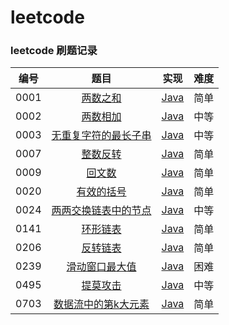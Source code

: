 # leetcode
### leetcode 刷题记录

| 编号 |                             题目                             |                             实现                             | 难度 |
| :--: | :----------------------------------------------------------: | :----------------------------------------------------------: | :--: |
| 0001 |    [两数之和](https://leetcode-cn.com/problems/two-sum/)     |              [Java](src/0001-two-sum/Main.java)              | 简单 |
| 0002 | [两数相加](https://leetcode-cn.com/problems/add-two-numbers/) |          [Java](src/0002-add-two-numbers/Main.java)          | 中等 |
| 0003 | [无重复字符的最长子串](https://leetcode-cn.com/problems/longest-substring-without-repeating-characters/) | [Java](src/0003-longest-substring-without-repeating-characters/Main.java) | 中等 |
| 0007 | [整数反转](https://leetcode-cn.com/problems/reverse-integer/) |          [Java](src/0007-reverse-integer/Main.java)          | 简单 |
| 0009 | [回文数](https://leetcode-cn.com/problems/palindrome-number/) |         [Java](src/0009-palindrome-number/Main.java)         | 简单 |
| 0020 | [有效的括号](https://leetcode-cn.com/problems/valid-parentheses/) |         [Java](src/0020-valid-parentheses/Main.java)         | 简单 |
| 0024 | [两两交换链表中的节点](https://leetcode-cn.com/problems/swap-nodes-in-pairs/) |        [Java](src/0024-swap-nodes-in-pairs/Main.java)        | 中等 |
| 0141 | [环形链表](https://leetcode-cn.com/problems/linked-list-cycle/) |         [Java](src/0141-linked-list-cycle/Main.java)         | 简单 |
| 0206 | [反转链表](https://leetcode-cn.com/problems/reverse-linked-list/) |        [Java](src/0206-reverse-linked-list/Main.java)        | 简单 |
| 0239 | [滑动窗口最大值](https://leetcode-cn.com/problems/sliding-window-maximum/) |      [Java](src/0239-sliding-window-maximum/Main.java)       | 困难 |
| 0495 | [提莫攻击](https://leetcode-cn.com/problems/teemo-attacking) |          [Java](src/0495-teemo-attacking/Main.java)          | 中等 |
| 0703 | [数据流中的第k大元素](https://leetcode-cn.com/problems/kth-largest-element-in-a-stream/) |  [Java](src/0703-kth-largest-element-in-a-stream/Main.java)  | 简单 |


